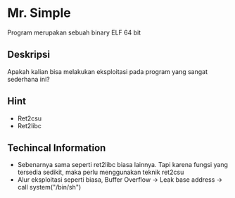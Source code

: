 # Mr. Simple
Program merupakan sebuah binary ELF 64 bit

## Deskripsi
Apakah kalian bisa melakukan eksploitasi pada program yang sangat sederhana ini?

## Hint
- Ret2csu
- Ret2libc

## Techincal Information
- Sebenarnya sama seperti ret2libc biasa lainnya. Tapi karena fungsi yang tersedia sedikit, maka perlu menggunakan teknik ret2csu
- Alur eksploitasi seperti biasa, Buffer Overflow -> Leak base address -> call system("/bin/sh")